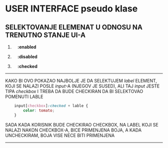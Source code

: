 # USER INTERFACE pseudo klase

## SELEKTOVANJE ELEMENAT U ODNOSU NA TRENUTNO STANJE UI-A

1) &nbsp; &nbsp; **:enabled**

2) &nbsp; &nbsp; **:disabled**

3) &nbsp; &nbsp; **:checked**

********************************
KAKO BI OVO POKAZAO NAJBOLJE JE DA SELEKTUJEM *label* ELEMENT, KOJI SE NALAZI POSLE *input*-A (NJEGOV JE SUSED), ALI TAJ *input* JESTE TIPA *checkbox* I TREBA DA BUDE CHECKIRAN DA BI SELEKTOVAO POMENUTI LABLE

```CSS
    input[checkbox]:checked + lable {
        color: tomato;
    }
```

SADA KADA KORISNIK BUDE CHECKIRAO CHECKBOX, NA LABEL KOJI SE NALAZI NAKON CHECKBOX-A, BICE PRIMENJENA BOJA, A KADA UNCHECKIRAM, BOJA VISE NECE BITI PRIMENJENA
********************************